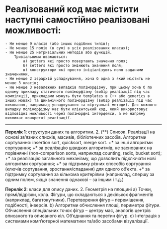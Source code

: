 # **Реалізований код має містити наступні самостійно реалізовані можливості**:
	- Не менше 9 класів (або інших подібних типів);
	- Не менше 15 полів (в сумі в усіх реалізованих класах);
	- Не менше 25 нетривіальних методів або функцій. 
		Тривіальними вважаються:
			а) getters які просто повертають значення поля; 
			б) setters які просто змінюють значення поля; 
			в) конструктори які просто ініціалізують поля заданими значеннями.
	- Не менше 2 ієрархій успадкування, хоча б одна з який містить не менше 3 класів;
	- Не менше 3 незалежних випадків поліморфізму, при цьому хоча б по одному прикладу статичного поліморфізму (вибір реалізації під час компіляції, прикладами можуть бути templates в C++ або generics в інших мовах) та динамічного поліморфізму (вибір реалізації під час виконання, наприклад успадкування та віртуальні методи). Для кожного випадку поліморфізму має бути клієнтський код, який використовує відповідні можливості через поліморфні інтерфейси, а не напряму викликає конкретні реалізації.

---

**Перелік 1**: структури даних та алгоритми.
	2. (**) Список. Реалізації на основі зв’язних списків, масивів, бібліотечних засобів. Алгоритми сортування: insertion sort, quicksort, merge sort. 
		+* за інші алгоритми сортування; 
		+* за реалізацію швидких алгоритмів, не заснованих на порівнянні (non-comparison sorts, наприклад counting, radix, bucket sort); 
		+* за реалізацію загального механізму, що дозволить підключати нові алгоритми сортування;
		+* за підтримку різних способів сортування (ключів сортування, зростання/спадання)  для одного об’єкта.
		+* за підтримку сортування за кількома критеріями (наприклад, спершу за одним полем, якщо значення однакові – за іншим і т.д.)

**Перелік 2**: класи для опису даних.
	2. Геометрія на площині 
		a) Точки, прямі/відрізки, кола. Фігури, що складаються з декількох фрагментів (наприклад, багатокутники). Перетворення фігур – переміщення, подібності, інверсія.
		b) Алгоритми обчислення площі, периметра фігури. Обчислення спеціальних точок фігур – центру мас, аналогів центрів вписаного та описаного кіл. Об’єднання та перетин фігур.
		c) Інтеграція з системами комп’ютерної математики та/або засобами візуалізації.
